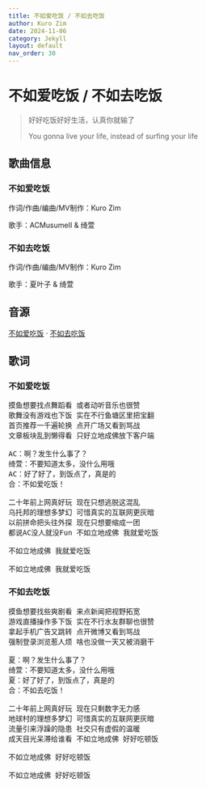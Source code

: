 ```yaml
---
title: 不如爱吃饭 / 不如去吃饭
author: Kuro Zim
date: 2024-11-06
category: Jekyll
layout: default
nav_order: 30
---
```


# 不如爱吃饭 / 不如去吃饭

> 好好吃饭好好生活，认真你就输了
>
> You gonna live your life, instead of surfing your life

## 歌曲信息

### 不如爱吃饭

作词/作曲/编曲/MV制作：Kuro Zim

歌手：ACMusumeII & 绮萱

### 不如去吃饭

作词/作曲/编曲/MV制作：Kuro Zim

歌手：夏叶子 & 绮萱

## 音源

[不如爱吃饭](https://www.acfun.cn/v/ac46486116) · [不如去吃饭](https://www.acfun.cn/v/ac46489254)

## 歌词

### 不如爱吃饭

<pre>
摸鱼想要找点舞蹈看 或者动听音乐也很赞
歌舞没有游戏也下饭 实在不行鱼塘区里把宝翻
首页推荐一千遍轮换 点开广场又看到骂战
文章板块乱到懒得看 只好立地成佛放下客户端

AC：啊？发生什么事了？
绮萱：不要知道太多，没什么用哦
AC：好了好了，到饭点了，真是的
合：不如爱吃饭！

二十年前上网真好玩 现在只想逃脱这混乱
乌托邦的理想多梦幻 可惜真实的互联网更灰暗
以前拼命把头往外探 现在只想要缩成一团
都说AC没人就没Fun 不如立地成佛 我就爱吃饭

不如立地成佛 我就爱吃饭

不如立地成佛 我就爱吃饭</pre>

### 不如去吃饭

<pre>
摸鱼想要找些爽剧看 来点新闻把视野拓宽
游戏直播操作多下饭 实在不行水友群聊也很赞
拿起手机广告又跳转 点开微博又看到骂战
强制登录浏览惹人烦 啥也没做一天又被消磨干

夏：啊？发生什么事了？
绮萱：不要知道太多，没什么用哦
夏：好了好了，到饭点了，真是的
合：不如去吃饭！

二十年前上网真好玩 现在只剩数字无力感
地球村的理想多梦幻 可惜真实的互联网更灰暗
流量引来浮躁的隐患 社交只有虚假的温暖
成天目光呆滞给谁看 不如立地成佛 好好吃顿饭

不如立地成佛 好好吃顿饭

不如立地成佛 好好吃顿饭</pre>